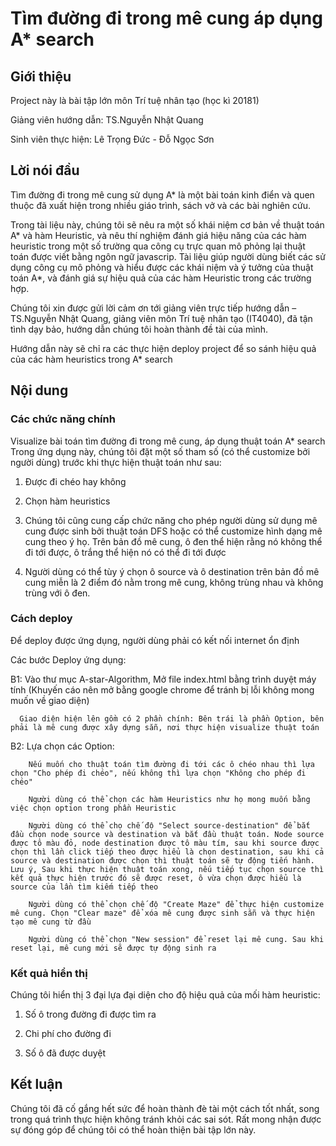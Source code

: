# Tìm đường đi trong mê cung áp dụng A* search

## Giới thiệu

Project này là bài tập lớn môn Trí tuệ nhân tạo (học kì 20181)

Giảng viên hướng dẫn: TS.Nguyễn Nhật Quang

Sinh viên thực hiện: Lê Trọng Đức - Đỗ Ngọc Sơn

## Lời nói đầu

Tìm đường đi trong mê cung sử dụng A* là một bài toán kinh điển và quen thuộc đã xuất hiện trong nhiều giáo trình, sách vở và các bài nghiên cứu. 

Trong tài liệu này, chúng tôi sẽ nêu ra một số khái niệm cơ bản về thuật toán A* và hàm Heuristic, và nêu thí nghiệm đánh giá hiệu năng của các hàm heuristic trong một số trường qua công cụ trực quan mô phỏng lại thuật toán được viết bằng ngôn ngữ javascrip. Tài liệu giúp người dùng biết các sử dụng công cụ mô phỏng và hiểu được các khái niệm và ý tưởng của thuật toán A*, và đánh giá sự hiệu quả của các hàm Heuristic trong các trường hợp.

Chúng tôi xin được gửi lời cảm ơn tới giảng viên trực tiếp hướng dẫn – TS.Nguyễn Nhật Quang, giảng viên môn Trí tuệ nhân tạo (IT4040), đã tận tình dạy bảo, hướng dẫn chúng tôi hoàn thành đề tài của mình. 

Hướng dẫn này sẽ chỉ ra các thực hiện deploy project để so sánh hiệu quả của các hàm heuristics trong A* search

## Nội dung

### Các chức năng chính

Visualize bài toán tìm đường đi trong mê cung, áp dụng thuật toán A* search
Trong ứng dụng này, chúng tôi đặt một số tham số (có thể customize bởi người dùng) trước khi thực hiện thuật toán như sau:

1. Được đi chéo hay không

2. Chọn hàm heuristics

3. Chúng tôi cũng cung cấp chức năng cho phép người dùng sử dụng mê cung được sinh bởi thuật toán DFS hoặc có thể customize hình dạng mê cung theo ý họ. Trên bản đồ mê cung, ô đen thể hiện rằng nó không thể đi tới được, ô trắng thể hiện nó có thể đi tới được

4. Người dùng có thể tùy ý chọn ô source và ô destination trên bản đồ mê cung miễn là 2 điểm đó nằm trong mê cung, không trùng nhau và không trùng với ô đen.

### Cách deploy
Để deploy được ứng dụng, người dùng phải có kết nối internet ổn định

Các bước Deploy ứng dụng:

  B1: Vào thư mục A-star-Algorithm, Mở file index.html bằng trình duyệt máy tính (Khuyến cáo nên mở bằng google chrome để tránh bị lỗi không mong muốn về giao diện)
  
      Giao diện hiện lên gồm có 2 phần chính: Bên trái là phần Option, bên phải là mê cung được xây dựng sẵn, nơi thực hiện visualize thuật toán
      
  B2: Lựa chọn các Option:
  
        Nếu muốn cho thuật toán tìm đường đi tới các ô chéo nhau thì lựa chọn "Cho phép đi chéo", nếu không thì lựa chọn "Không cho phép đi chéo"
        
        Người dùng có thể chọn các hàm Heuristics như họ mong muốn bằng việc chọn option trong phần Heuristic
        
        Người dùng có thể chọ chế độ "Select source-destination" để bắt đầu chọn node source và destination và bắt đầu thuật toán. Node source được tô màu đỏ, node destination được tô màu tím, sau khi source được chọn thì lần click tiếp theo được hiểu là chọn destination, sau khi cả source và destination được chọn thì thuật toán sẽ tự động tiến hành. Lưu ý, Sau khi thực hiện thuật toán xong, nếu tiếp tục chọn source thì kết quả thực hiện trước đó sẽ được reset, ô vừa chọn được hiểu là source của lần tìm kiếm tiếp theo
        
        Người dùng có thể chọn chế độ "Create Maze" để thực hiện customize mê cung. Chọn "Clear maze" để xóa mê cung được sinh sẵn và thực hiện tạo mê cung từ đầu
        
        Người dùng có thể chọn "New session" để reset lại mê cung. Sau khi reset lại, mê cung mới sẽ được tự động sinh ra

### Kết quả hiển thị

Chúng tôi hiển thị 3 đại lựa đại diện cho độ hiệu quả của mối hàm heuristic:

1. Số ô trong đường đi được tìm ra

2. Chi phí cho đường đi

3. Số ô đã được duyệt

## Kết luận

Chúng tôi đã cố gắng hết sức để hoàn thành đè tài một cách tốt nhất, song trong quá trình thực hiện không tránh khỏi các sai sót. Rất mong nhận được sự đóng góp để chúng tôi có thể hoàn thiện bài tập lớn này.